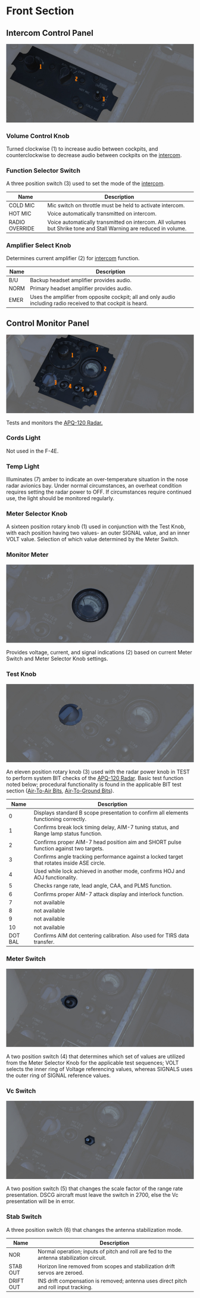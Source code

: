 # Front Section

## Intercom Control Panel

![wso_intercom_control](../../../img/wso_intercom_panel.jpg)

### Volume Control Knob

Turned clockwise (<num>1</num>) to increase audio between cockpits, and
counterclockwise to decrease audio between cockpits on the
[intercom](../../../systems/nav_com/intercom.md).

### Function Selector Switch

A three position switch (<num>3</num>) used to set the mode of the
[intercom](../../../systems/nav_com/intercom.md).

| Name           | Description                                                                                                       |
| -------------- | ----------------------------------------------------------------------------------------------------------------- |
| COLD MIC       | Mic switch on throttle must be held to activate intercom.                                                         |
| HOT MIC        | Voice automatically transmitted on intercom.                                                                      |
| RADIO OVERRIDE | Voice automatically transmitted on intercom. All volumes but Shrike tone and Stall Warning are reduced in volume. |

### Amplifier Select Knob

Determines current amplifier (<num>2</num>) for
[intercom](../../../systems/nav_com/intercom.md) function.

| Name | Description                                                                                                     |
| ---- | --------------------------------------------------------------------------------------------------------------- |
| B/U  | Backup headset amplifier provides audio.                                                                        |
| NORM | Primary headset amplifier provides audio.                                                                       |
| EMER | Uses the amplifier from opposite cockpit; all and only audio including radio received to that cockpit is heard. |

## Control Monitor Panel

![wso_control_monitor_panel](../../../img/wso_control_monitor_panel.jpg)

Tests and monitors the [APQ-120 Radar.](../../../systems/radar/overview.md)

### Cords Light

Not used in the F-4E.

### Temp Light

Illuminates (<num>7</num>) amber to indicate an over-temperature situation in
the nose radar avionics bay. Under normal circumstances, an overheat condition
requires setting the radar power to OFF. If circumstances require continued use,
the light should be monitored regularly.

### Meter Selector Knob

A sixteen position rotary knob (<num>1</num>) used in conjunction with the Test
Knob, with each position having two values- an outer SIGNAL value, and an inner
VOLT value. Selection of which value determined by the Meter Switch.

### Monitor Meter

![Monitor Meter](../../../img/wso_control_monitor_meter.jpg)

Provides voltage, current, and signal indications (<num>2</num>) based on
current Meter Switch and Meter Selector Knob settings.

### Test Knob

![Test Knob](../../../img/wso_control_monitor_test_switch.jpg)

An eleven position rotary knob (<num>3</num>) used with the radar power knob in
TEST to perform system BIT checks of the
[APQ-120 Radar](../../../systems/radar/overview.md). Basic test function noted
below; procedural functionality is found in the applicable BIT test section
([Air-To-Air Bits](../../../procedures/bit_tests/radar_air_to_air.md),
[Air-To-Ground Bits](../../../procedures/bit_tests/radar_air_to_ground.md)).

| Name    | Description                                                                                 |
| ------- | ------------------------------------------------------------------------------------------- |
| 0       | Displays standard B scope presentation to confirm all elements functioning correctly.       |
| 1       | Confirms break lock timing delay, AIM-7 tuning status, and Range lamp status function.      |
| 2       | Confirms proper AIM-7 head position aim and SHORT pulse function against two targets.       |
| 3       | Confirms angle tracking performance against a locked target that rotates inside ASE circle. |
| 4       | Used while lock achieved in another mode, confirms HOJ and AOJ functionality.               |
| 5       | Checks range rate, lead angle, CAA, and PLMS function.                                      |
| 6       | Confirms proper AIM-7 attack display and interlock function.                                |
| 7       | not available                                                                               |
| 8       | not available                                                                               |
| 9       | not available                                                                               |
| 10      | not available                                                                               |
| DOT BAL | Confirms AIM dot centering calibration. Also used for TIRS data transfer.                   |

### Meter Switch

![Meter Switch](../../../img/wso_control_meter_signals_switch.jpg)

A two position switch (<num>4</num>) that determines which set of values are
utilized from the Meter Selector Knob for the applicable test sequences; VOLT
selects the inner ring of Voltage referencing values, whereas SIGNALS uses the
outer ring of SIGNAL reference values.

### Vc Switch

![Vc Switch](../../../img/wso_control_meter_vc_switch.jpg)

A two position switch (<num>5</num>) that changes the scale factor of the range
rate presentation. DSCG aircraft must leave the switch in 2700, else the Vc
presentation will be in error.

### Stab Switch

A three position switch (<num>6</num>) that changes the antenna stabilization
mode.

| Name      | Description                                                                              |
| --------- | ---------------------------------------------------------------------------------------- |
| NOR       | Normal operation; inputs of pitch and roll are fed to the antenna stabilization circuit. |
| STAB OUT  | Horizon line removed from scopes and stabilization drift servos are zeroed.              |
| DRIFT OUT | INS drift compensation is removed; antenna uses direct pitch and roll input tracking.    |
